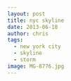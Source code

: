 ```yaml
---
layout: post
title: nyc skyline
date: 2013-06-18
author: chris
tags:
  - new york city
  - skyline
  - storm
image: MG-8776.jpg
---
```

